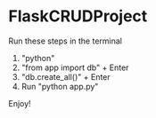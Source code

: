 # FlaskCRUDProject

Run these steps in the terminal 
1. "python" 
2. "from app import db" + Enter 
3. "db.create_all()" + Enter 
4. Run "python app.py" 

Enjoy! 
